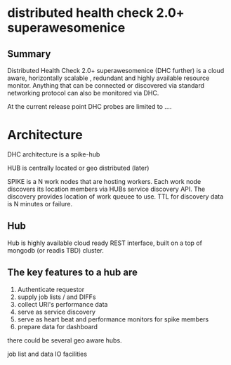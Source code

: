 distributed health check 2.0+ superawesomenice
=

Summary
--

Distributed Health Check 2.0+ superawesomenice (DHC further) is a cloud aware, horizontally scalable , redundant and highly available resource monitor. Anything that can be connected or discovered via standard networking protocol can also be monitored via DHC. 

At the current release point DHC probes are limited to ....


Architecture
==

DHC architecture is a spike-hub 

HUB is centrally located or geo distributed (later)

SPIKE is a N work nodes that are hosting workers. Each work node discovers its location members via HUBs service discovery API.
The discovery provides location of work queuee to use. TTL for discovery data is N minutes or failure.

Hub
---
Hub is highly available cloud ready REST interface, built on a top of mongodb (or readis TBD) cluster.

The key features to a hub are
---

1. Authenticate requestor 
2. supply job lists / and DIFFs
3. collect URI's performance data
4. serve as service discovery
5. serve as heart beat and performance monitors for spike members
6. prepare data for dashboard

there could be several geo aware hubs.


job list and data IO facilities
